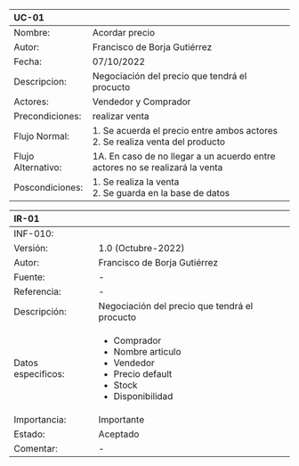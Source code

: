 | UC-01 ||
|:------------|:----------------|
| Nombre: | Acordar precio |
| Autor: | Francisco de Borja Gutiérrez |
| Fecha: | 07/10/2022 |
|Descripcion:| Negociación del precio que tendrá el procucto |
| Actores:| Vendedor y Comprador |
| Precondiciones:| realizar venta |
| Flujo Normal:| 1. Se acuerda el precio entre ambos actores <br> 2. Se realiza venta del producto |
| Flujo Alternativo:| 1A. En caso de no llegar a un acuerdo entre actores no se realizará la venta |
| Poscondiciones:| 1. Se realiza la venta <br> 2. Se guarda en la base de datos |

| IR-01 ||
|:------------|:----------------|
| INF-010: |  |
| Versión: | 1.0 (Octubre-2022) |
| Autor: | Francisco de Borja Gutiérrez |
| Fuente:| - |
| Referencia:| - |
| Descripción:| Negociación del precio que tendrá el procucto |
| Datos especificos:|  <ul><li>Comprador</li><li>Nombre articulo</li><li>Vendedor</li><li>Precio default</li><li>Stock</li><li>Disponibilidad</li></ul>  |
| Importancia:| Importante |
| Estado:| Aceptado |
| Comentar:| - |